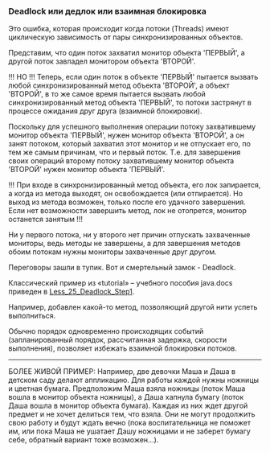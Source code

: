 ### Deadlock или дедлок или взаимная блокировка

Это ошибка, которая происходит когда потоки (Threads) имеют
циклическую зависимость от пары синхронизированных объектов.

Представим, что один поток захватил монитор объекта 'ПЕРВЫЙ',
а другой поток завладел монитором объекта 'ВТОРОЙ'.

!!! НО !!!
Теперь, если один поток в объекте 'ПЕРВЫЙ' пытается вызвать
любой синхронизированный метод объекта 'ВТОРОЙ', а объект
'ВТОРОЙ', в то же самое время пытается вызвать любой
синхронизированный метод объекта 'ПЕРВЫЙ', то потоки застрянут
в процессе ожидания друг друга (взаимной блокировки).

Поскольку для успешного выполнения операции потоку захватившему
монитор объекта 'ПЕРВЫЙ', нужен монитор объекта 'ВТОРОЙ', а он
занят потоком, который захватил этот монитор и не отпускает его,
по тем же самым причинам, что и первый поток. Т.е. для завершения
своих операций второму потоку захватившему монитор объекта 'ВТОРОЙ'
нужен монитор объекта 'ПЕРВЫЙ'.

  !!! При входе в синхронизированный метод объекта, его лок запирается,
  а когда из метода выходят, он освобождается (или отпирается). Но выход
  из метода возможен, только после его удачного завершения. Если нет
  возможности завершить метод, лок не отопрется, монитор останется занятым !!!

Ни у первого потока, ни у второго нет причин отпускать захваченные
мониторы, ведь методы не завершены, а для завершения методов обоим
потокам нужны мониторы захваченные друг другом.

Переговоры зашли в тупик.
Вот и смертельный замок - Deadlock.

Классический пример из «tutorial» – учебного пособия java.docs приведен
в [Less_25_Deadlock_Step1](https://github.com/JcoderPaul/JavaExtended-25/blob/master/Less_25_ch_9_Deadlock/src/Less_25_ch_9_Deadlock/Less_25_Deadlock_Step1.java).

Например, добавлен какой-то метод, позволяющий другой нити успеть выполниться.

Обычно порядок одновременно происходящих событий (запланированный порядок,
рассчитанная задержка, скорости выполнения), позволяет избежать взаимной
блокировки потоков.

---
БОЛЕЕ ЖИВОЙ ПРИМЕР:
Например, две девочки Маша и Даша в детском саду делают аппликацию. Для работы
каждой нужны ножницы и цветная бумага. Предположим Маша взяла ножницы (поток Маша
вошла в монитор объекта ножницы), а Даша хапнула бумагу (поток Даша вошла в
монитор объекта бумага). Каждая из них ждет другой предмет и не хочет делиться
тем, что взяла. Они не могут продолжить свою работу и будут ждать вечно
(пока воспитательница не поможет им, или пока Маша не ушатает Дашу ножницами
и не заберет бумагу себе, обратный вариант тоже возможен...).
